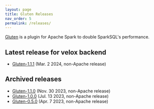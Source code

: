 ```yaml
---
layout: page
title: Gluten Releases
nav_order: 5
permalink: /releases/
---
```


[Gluten](https://github.com/apache/incubator-gluten) is a plugin for Apache Spark to double SparkSQL's performance.

## Latest release for velox backend

* [Gluten-1.1.1](https://github.com/apache/incubator-gluten/releases/tag/v1.1.1) (Mar. 2 2024, non-Apache release)

## Archived releases
* [Gluten-1.1.0](https://github.com/apache/incubator-gluten/releases/tag/v1.1.0) (Nov. 30 2023, non-Apache release)
* [Gluten-1.0.0](https://github.com/apache/incubator-gluten/releases/tag/v1.0.0) (Jul. 13 2023, non-Apache release)
* [Gluten-0.5.0](https://github.com/apache/incubator-gluten/releases/tag/0.5.0) (Apr. 7 2023, non-Apache release)
